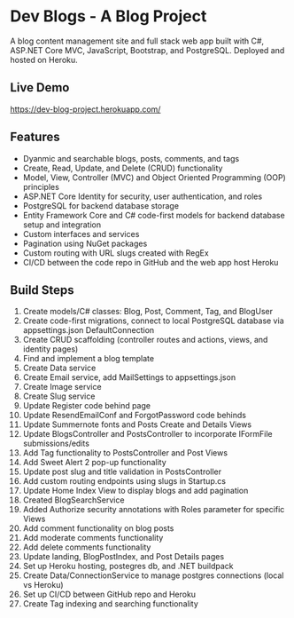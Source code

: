 # Dev Blogs - A Blog Project
 A blog content management site and full stack web app built with C#, ASP.NET Core MVC, JavaScript, Bootstrap, and PostgreSQL. Deployed and hosted on Heroku.  

 ## Live Demo
 https://dev-blog-project.herokuapp.com/  

 ## Features
 - Dyanmic and searchable blogs, posts, comments, and tags
 - Create, Read, Update, and Delete (CRUD) functionality
 - Model, View, Controller (MVC) and Object Oriented Programming (OOP) principles
 - ASP.NET Core Identity for security, user authentication, and roles
 - PostgreSQL for backend database storage
 - Entity Framework Core and C# code-first models for backend database setup and integration
 - Custom interfaces and services 
 - Pagination using NuGet packages
 - Custom routing with URL slugs created with RegEx 
 - CI/CD between the code repo in GitHub and the web app host Heroku

 ## Build Steps
 1) Create models/C# classes: Blog, Post, Comment, Tag, and BlogUser  
 2) Create code-first migrations, connect to local PostgreSQL database via appsettings.json DefaultConnection      
 3) Create CRUD scaffolding (controller routes and actions, views, and identity pages)  
 4) Find and implement a blog template  
 5) Create Data service  
 6) Create Email service, add MailSettings to appsettings.json  
 7) Create Image service  
 8) Create Slug service  
 9) Update Register code behind page  
 10) Update ResendEmailConf and ForgotPassword code behinds  
 11) Update Summernote fonts and Posts Create and Details Views  
 12) Update BlogsController and PostsController to incorporate IFormFile submissions/edits  
 13) Add Tag functionality to PostsController and Post Views  
 14) Add Sweet Alert 2 pop-up functionality  
 15) Update post slug and title validation in PostsController  
 16) Add custom routing endpoints using slugs in Startup.cs  
 17) Update Home Index View to display blogs and add pagination  
 18) Created BlogSearchService  
 19) Added Authorize security annotations with Roles parameter for specific Views  
 20) Add comment functionality on blog posts  
 21) Add moderate comments functionality  
 22) Add delete comments functionality  
 23) Update landing, BlogPostIndex, and Post Details pages  
 24) Set up Heroku hosting, postegres db, and .NET buildpack  
 25) Create Data/ConnectionService to manage postgres connections (local vs Heroku)  
 26) Set up CI/CD between GitHub repo and Heroku  
 27) Create Tag indexing and searching functionality   
